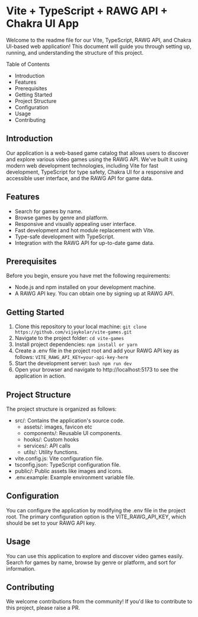 # Vite + TypeScript + RAWG API + Chakra UI App

Welcome to the readme file for our Vite, TypeScript, RAWG API, and Chakra UI-based web application! This document will guide you through setting up, running, and understanding the structure of this project.

Table of Contents
* Introduction
* Features
* Prerequisites
* Getting Started
* Project Structure
* Configuration
* Usage
* Contributing


## Introduction

Our application is a web-based game catalog that allows users to discover and explore various video games using the RAWG API. We've built it using modern web development technologies, including Vite for fast development, TypeScript for type safety, Chakra UI for a responsive and accessible user interface, and the RAWG API for game data.

## Features

* Search for games by name.
* Browse games by genre and platform.
* Responsive and visually appealing user interface.
* Fast development and hot module replacement with Vite.
* Type-safe development with TypeScript.
* Integration with the RAWG API for up-to-date game data.


## Prerequisites

Before you begin, ensure you have met the following requirements:

* Node.js and npm installed on your development machine.
* A RAWG API key. You can obtain one by signing up at RAWG API.


## Getting Started

1. Clone this repository to your local machine:
`git clone https://github.com/vijaykolar/vite-games.git`
2. Navigate to the project folder:
`cd vite-games`
3. Install project dependencies:
`npm install or yarn`
4. Create a .env file in the project root and add your RAWG API key as follows:
`VITE_RAWG_API_KEY=your-api-key-here`
5. Start the development server:
`bash npm run dev`
6. Open your browser and navigate to http://localhost:5173 to see the application in action.


## Project Structure

The project structure is organized as follows:


* src/: Contains the application's source code.
    * assets/: images, favicon etc 
    * components/: Reusable UI components.
    * hooks/: Custom hooks
    * services/: API calls
    * utils/: Utility functions.
* vite.config.js: Vite configuration file.
* tsconfig.json: TypeScript configuration file.
* public/: Public assets like images and icons.
* .env.example: Example environment variable file.


## Configuration
You can configure the application by modifying the .env file in the project root. The primary configuration option is the VITE_RAWG_API_KEY, which should be set to your RAWG API key.

## Usage
You can use this application to explore and discover video games easily. Search for games by name, browse by genre or platform, and sort for information.


## Contributing
We welcome contributions from the community! If you'd like to contribute to this project, please raise a PR.












